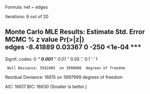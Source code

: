 Formula:   net ~ edges

Iterations:  9 out of 20 

Monte Carlo MLE Results:
      Estimate Std. Error MCMC % z value Pr(>|z|)    
edges -8.41889    0.03367      0    -250   <1e-04 ***
---
Signif. codes:  0 ‘***’ 0.001 ‘**’ 0.01 ‘*’ 0.05 ‘.’ 0.1 ‘ ’ 1

     Null Deviance: 5542405  on 3998000  degrees of freedom
 Residual Deviance:   16615  on 3997999  degrees of freedom
 
AIC: 16617    BIC: 16630    (Smaller is better.) 